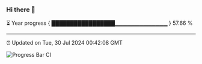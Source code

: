 ### Hi there 👋

⏳ Year progress { █████████████████▁▁▁▁▁▁▁▁▁▁▁▁▁ } 57.66 %

---

⏰ Updated on Tue, 30 Jul 2024 00:42:08 GMT

![Progress Bar CI](https://github.com/Shyam-Makwana/GitHub-Actions-Demo/workflows/Progress%20Bar%20CI/badge.svg)
